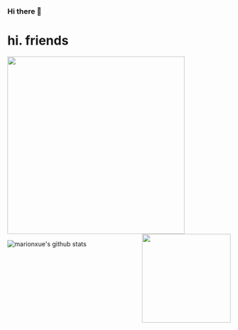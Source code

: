 ### Hi there 👋

<!--
**marionxue/marionxue** is a ✨ _special_ ✨ repository because its `README.md` (this file) appears on your GitHub profile.

Here are some ideas to get you started:

- 🔭 I’m currently working on ...
- 🌱 I’m currently learning ...
- 👯 I’m looking to collaborate on ...
- 🤔 I’m looking for help with ...
- 💬 Ask me about ...
- 📫 How to reach me: ...
- 😄 Pronouns: ...
- ⚡ Fun fact: ...
-->

# hi. friends
<img align='center' src='https://raw.githubusercontent.com/marionxue/marionxue/master/img/github-overview-logo.gif' width='400'>
<img align='right' src='https://raw.githubusercontent.com/marionxue/marionxue/master/img/github_wall.gif' width='200'>

![marionxue's github stats](https://github-readme-stats.vercel.app/api?username=marionxue&show_icons=true&theme=radical)
